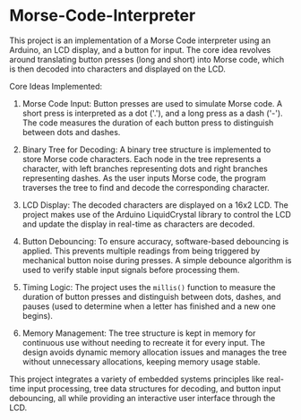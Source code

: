 # Morse-Code-Interpreter
This project is an implementation of a Morse Code interpreter using an Arduino, an LCD display, and a button for input. The core idea revolves around translating button presses (long and short) into Morse code, which is then decoded into characters and displayed on the LCD.

Core Ideas Implemented:

1.  Morse Code Input: Button presses are used to simulate Morse code. A short press is interpreted as a dot ('.'), and a long press as a dash    ('-'). The code measures the duration of each button press to distinguish between dots and dashes.
   
2.  Binary Tree for Decoding: A binary tree structure is implemented to store Morse code characters. Each node in the tree represents a character, with left branches representing dots and right branches representing dashes. As the user inputs Morse code, the program traverses the tree to find and decode the corresponding character.

3. LCD Display: The decoded characters are displayed on a 16x2 LCD. The project makes use of the Arduino LiquidCrystal library to control the LCD and update the display in real-time as characters are decoded.

4. Button Debouncing: To ensure accuracy, software-based debouncing is applied. This prevents multiple readings from being triggered by mechanical button noise during presses. A simple debounce algorithm is used to verify stable input signals before processing them.

5. Timing Logic: The project uses the `millis()` function to measure the duration of button presses and distinguish between dots, dashes, and pauses (used to determine when a letter has finished and a new one begins).

6. Memory Management: The tree structure is kept in memory for continuous use without needing to recreate it for every input. The design avoids dynamic memory allocation issues and manages the tree without unnecessary allocations, keeping memory usage stable.

This project integrates a variety of embedded systems principles like real-time input processing, tree data structures for decoding, and button input debouncing, all while providing an interactive user interface through the LCD.
